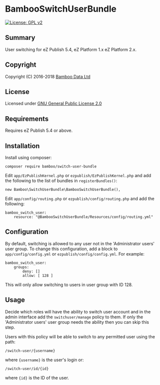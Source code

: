 BambooSwitchUserBundle
======================

[![License: GPL v2](https://img.shields.io/badge/License-GPL%20v2-blue.svg)](https://img.shields.io/badge/License-GPL%20v2-blue.svg)

## Summary

User switching for eZ Publish 5.4, eZ Platform 1.x eZ Platform 2.x.

## Copyright

Copyright (C) 2016-2018 [Bamboo Data Ltd](https://www.bamboo-data.co.uk)

## License

Licensed under [GNU General Public License 2.0](http://www.gnu.org/licenses/gpl-2.0.html)

## Requirements

Requires eZ Publish 5.4 or above.

## Installation

Install using composer:

    composer require bamboo/switch-user-bundle

Edit `app/EzPublishKernel.php` or `ezpublish/EzPublishKernel.php` and add the following
to the list of bundles in `registerBundles()`:

    new Bamboo\SwitchUserBundle\BambooSwitchUserBundle(),

Edit `app/config/routing.php` or `ezpublish/config/routing.php` and add the following:

    bamboo_switch_user:
        resource: "@BambooSwitchUserBundle/Resources/config/routing.yml"

## Configuration

By default, switching is allowed to any user not in the 'Administrator users' user group.
To change this configuration, add a block to `app/config/config.yml` or `ezpublish/config/config.yml`.
For example:

    bamboo_switch_user:
        groups:
            deny: []
            allow: [ 128 ]

This will only allow switching to users in user group with ID 128.

## Usage

Decide which roles will have the ability to switch user account and in the admin
interface add the `switchuser/manage` policy to them. If only the
'Administrator users' user group needs the ability then you can skip this step.

Users with this policy will be able to switch to any permitted user using the path:

    /switch-user/{username}

where `{username}` is the user's login or:

    /switch-user/id/{id}

where `{id}` is the ID of the user.
